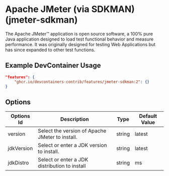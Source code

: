 
# Apache JMeter (via SDKMAN) (jmeter-sdkman)

The Apache JMeter™ application is open source software, a 100% pure Java
application designed to load test functional behavior and measure performance.
It was originally designed for testing Web Applications but has since expanded
to other test functions.

## Example DevContainer Usage

```json
"features": {
    "ghcr.io/devcontainers-contrib/features/jmeter-sdkman:2": {}
}
```

## Options

| Options Id | Description | Type | Default Value |
|-----|-----|-----|-----|
| version | Select the version of Apache JMeter to install. | string | latest |
| jdkVersion | Select or enter a JDK version to install. | string | latest |
| jdkDistro | Select or enter a JDK distribution to install | string | ms |


